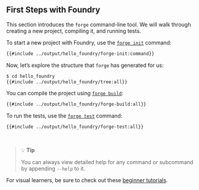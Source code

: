 ## First Steps with Foundry

This section introduces the `forge` command-line tool. We will walk through creating a new project, compiling it, and running tests.

To start a new project with Foundry, use the [`forge init`](../reference/forge/forge-init.md) command:

```sh
{{#include ../output/hello_foundry/forge-init:command}}
```

Now, let’s explore the structure that `forge` has generated for us:

```sh
$ cd hello_foundry
{{#include ../output/hello_foundry/tree:all}}
```

You can compile the project using [`forge build`](../reference/forge/forge-build.md):

```sh
{{#include ../output/hello_foundry/forge-build:all}}
```

To run the tests, use the [`forge test`](../reference/forge/forge-test.md) command:

```sh
{{#include ../output/hello_foundry/forge-test:all}}
```

<br>

> 💡 **Tip**
>
> You can always view detailed help for any command or subcommand by appending `--help` to it.

For visual learners, be sure to check out these [beginner tutorials](../tutorials/learn-foundry.md).
